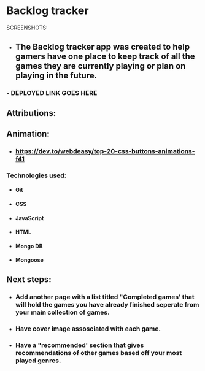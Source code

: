 # Backlog tracker

SCREENSHOTS:




- ## The Backlog tracker app was created to help gamers have one place to keep track of all the games they are currently playing or plan on playing in the future.

### - DEPLOYED LINK GOES HERE 

## Attributions:

## Animation: 
- ### https://dev.to/webdeasy/top-20-css-buttons-animations-f41

### Technologies used:

- #### Git
- #### CSS
- #### JavaScript
- #### HTML 
- #### Mongo DB
- #### Mongoose


## Next steps: 
- ### Add another page with a list titled "Completed games' that will hold the games you have already finished seperate from your main collection of games.
- ### Have cover image assosciated with each game.
- ### Have a "recommended' section that gives recommendations of other games based off your most played genres.
